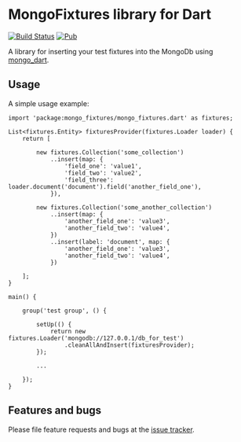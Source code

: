 # MongoFixtures library for Dart

[![Build Status](https://drone.io/github.com/vshushkov/mongo_fixtures/status.png)](https://drone.io/github.com/vshushkov/mongo_fixtures/latest)
[![Pub](https://img.shields.io/pub/v/mongo_fixtures.svg?style=flat-square)]()

A library for inserting your test fixtures into the MongoDb using [mongo_dart](https://pub.dartlang.org/packages/mongo_dart).

## Usage

A simple usage example:

    import 'package:mongo_fixtures/mongo_fixtures.dart' as fixtures;

    List<fixtures.Entity> fixturesProvider(fixtures.Loader loader) {
        return [

            new fixtures.Collection('some_collection')
                ..insert(map: {
                    'field_one': 'value1',
                    'field_two': 'value2',
                    'field_three': loader.document('document').field('another_field_one'),
                }),

            new fixtures.Collection('some_another_collection')
                ..insert(map: {
                    'another_field_one': 'value3',
                    'another_field_two': 'value4',
                })
                ..insert(label: 'document', map: {
                    'another_field_one': 'value3',
                    'another_field_two': 'value4',
                })

        ];
    }

    main() {

        group('test group', () {

            setUp(() {
                return new fixtures.Loader('mongodb://127.0.0.1/db_for_test')
                    .cleanAllAndInsert(fixturesProvider);
            });

            ...

        });
    }

## Features and bugs

Please file feature requests and bugs at the [issue tracker](https://github.com/vshushkov/mongo_fixtures/issues).
